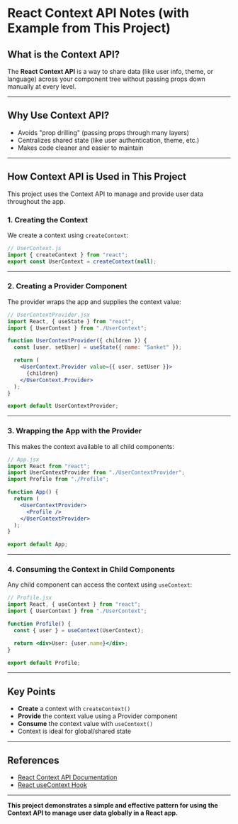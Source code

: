# React Context API Notes (with Example from This Project)

## What is the Context API?

The **React Context API** is a way to share data (like user info, theme, or language) across your component tree without passing props down manually at every level.

---

## Why Use Context API?

- Avoids "prop drilling" (passing props through many layers)
- Centralizes shared state (like user authentication, theme, etc.)
- Makes code cleaner and easier to maintain

---

## How Context API is Used in This Project

This project uses the Context API to manage and provide user data throughout the app.

### 1. **Creating the Context**

We create a context using `createContext`:

```jsx
// UserContext.js
import { createContext } from "react";
export const UserContext = createContext(null);
```

---

### 2. **Creating a Provider Component**

The provider wraps the app and supplies the context value:

```jsx
// UserContextProvider.jsx
import React, { useState } from "react";
import { UserContext } from "./UserContext";

function UserContextProvider({ children }) {
  const [user, setUser] = useState({ name: "Sanket" });

  return (
    <UserContext.Provider value={{ user, setUser }}>
      {children}
    </UserContext.Provider>
  );
}

export default UserContextProvider;
```

---

### 3. **Wrapping the App with the Provider**

This makes the context available to all child components:

```jsx
// App.jsx
import React from "react";
import UserContextProvider from "./UserContextProvider";
import Profile from "./Profile";

function App() {
  return (
    <UserContextProvider>
      <Profile />
    </UserContextProvider>
  );
}

export default App;
```

---

### 4. **Consuming the Context in Child Components**

Any child component can access the context using `useContext`:

```jsx
// Profile.jsx
import React, { useContext } from "react";
import { UserContext } from "./UserContext";

function Profile() {
  const { user } = useContext(UserContext);

  return <div>User: {user.name}</div>;
}

export default Profile;
```

---

## Key Points

- **Create** a context with `createContext()`
- **Provide** the context value using a Provider component
- **Consume** the context value with `useContext()`
- Context is ideal for global/shared state

---

## References

- [React Context API Documentation](https://react.dev/reference/react/createContext)
- [React useContext Hook](https://react.dev/reference/react/useContext)

---

**This project demonstrates a simple and effective pattern for using the Context API to manage user data globally in a React app.**